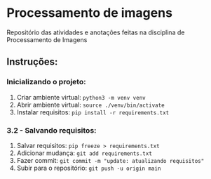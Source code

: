 # Processamento de imagens
Repositório das atividades e anotações feitas na disciplina de Processamento de Imagens

## Instruções:
### Inicializando o projeto: 
1. Criar ambiente virtual: ```python3 -m venv venv```
2. Abrir ambiente virtual: ```source ./venv/bin/activate```
3. Instalar requisitos: ```pip install -r requirements.txt```

### 3.2 - Salvando requisitos:
1. Salvar requisitos: ```pip freeze > requirements.txt```
2. Adicionar mudança: ```git add requirements.txt```
3. Fazer commit: ```git commit -m "update: atualizando requisitos"```
4. Subir para o repositório: ```git push -u origin main```
